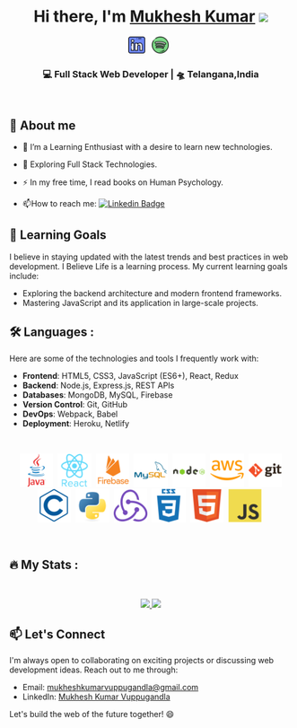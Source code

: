 <div align="center">
   <h1>Hi there, I'm <a href="https://github.com/MukheshKumarV">Mukhesh Kumar</a> <img src="https://media.giphy.com/media/hvRJCLFzcasrR4ia7z/giphy.gif" width="25px"> </h1>
</div>
<p align='center'>
   <a href="https://www.linkedin.com/in/mukhesh-kumar-vuppugandla-4151a1236/"><img height="30" src="https://raw.githubusercontent.com/8bithemant/8bithemant/master/linkedin.png?raw=true"></a>&nbsp;&nbsp;
<a href="https://open.spotify.com/user/0imieyl5nwv9u9e5nitf6s9z4"><img height="30" src="https://raw.githubusercontent.com/8bithemant/8bithemant/master/spotify.png?raw=true"></a>&nbsp;&nbsp; 
 </p>
<div align="center">
<h3>💻 Full Stack Web Developer | 🛸 Telangana,India </h3>
<img src="https://komarev.com/ghpvc/?username=mukheshkumarv&style=style=for-the-badge&color=blue" alt=""/>
</div>    

## 🌟  About me

- :telescope: I’m a Learning Enthusiast with a desire to learn new technologies.

- :seedling: Exploring Full Stack Technologies.

- :zap: In my free time, I read books on Human Psychology.

- :mailbox:How to reach me: [![Linkedin Badge](https://img.shields.io/badge/-Mukhesh%20Kumar-blue?style=flat&logo=Linkedin&logoColor=white)](https://www.linkedin.com/in/mukhesh-kumar-vuppugandla-4151a1236/)

## 🌱 Learning Goals

I believe in staying updated with the latest trends and best practices in web development. I Believe Life is a learning process.  My current learning goals include:

- Exploring the backend architecture and modern frontend frameworks.
- Mastering JavaScript and its application in large-scale projects.


## :hammer_and_wrench: Languages  :

Here are some of the technologies and tools I frequently work with:

- **Frontend**: HTML5, CSS3, JavaScript (ES6+), React, Redux
- **Backend**: Node.js, Express.js, REST APIs
- **Databases**: MongoDB, MySQL, Firebase
- **Version Control**: Git, GitHub
- **DevOps**: Webpack, Babel
- **Deployment**: Heroku, Netlify
<br/>
<p align="center">
   <img class="profile-img" src="https://github.com/devicons/devicon/blob/master/icons/java/java-original-wordmark.svg"
      title="Java" alt="Java" width="60" height="60" />&nbsp;
    <img class="profile-img"
      src="https://github.com/devicons/devicon/blob/master/icons/react/react-original-wordmark.svg" title="React"
      alt="React" width="60" height="60" />&nbsp;
   <img class="profile-img" src="https://github.com/devicons/devicon/blob/master/icons/firebase/firebase-plain-wordmark.svg"
      title="Firebase" alt="Firebase" width="60" height="60" />&nbsp;
    <img class="profile-img" src="https://github.com/devicons/devicon/blob/master/icons/mysql/mysql-original-wordmark.svg"
      title="MySQL" alt="MySQL" width="60" height="60" />&nbsp;
    <img class="profile-img" src="https://github.com/devicons/devicon/blob/master/icons/nodejs/nodejs-original-wordmark.svg"
      title="NodeJS" alt="NodeJS" width="60" height="60" />&nbsp;
    <img class="profile-img"
      src="https://github.com/devicons/devicon/blob/master/icons/amazonwebservices/amazonwebservices-plain-wordmark.svg"
      title="AWS" alt="AWS" width="60" height="60" />&nbsp;
    <img class="profile-img" src="https://github.com/devicons/devicon/blob/master/icons/git/git-original-wordmark.svg"
      title="Git" alt="Git" width="60" height="60" />
    <img class="profile-img" src="https://github.com/devicons/devicon/blob/master/icons/c/c-line.svg" title="C" alt="C"
      width="60" height="60" />&nbsp;
    <img class="profile-img" src="https://github.com/devicons/devicon/blob/master/icons/python/python-original.svg"
      title="Python" alt="Python" width="60" height="60" />&nbsp;
    <img class="profile-img" src="https://github.com/devicons/devicon/blob/master/icons/redux/redux-original.svg"
      title="Redux" alt="Redux " width="60" height="60" />&nbsp;
    <img class="profile-img" src="https://github.com/devicons/devicon/blob/master/icons/css3/css3-plain-wordmark.svg"
      title="CSS3" alt="CSS" width="60" height="60" />&nbsp;
    <img class="profile-img" src="https://github.com/devicons/devicon/blob/master/icons/html5/html5-original.svg"
      title="HTML5" alt="HTML" width="60" height="60" />&nbsp;
    <img class="profile-img"
      src="https://github.com/devicons/devicon/blob/master/icons/javascript/javascript-original.svg"
      title="JavaScript" alt="JavaScript" width="60" height="60" />&nbsp;
   </p>
   <br/>

## :fire: My Stats :
<br/>
<p align="center" >
<a href="https://github.com/mukheshkumarv/github-readme-stats"> 
    <img  src="https://github-readme-stats.vercel.app/api?username=mukheshkumarv&rank_icon=github&show_icons=true&theme=radical"/>
    <img  src="https://github-readme-stats.vercel.app/api/top-langs/?username=mukheshkumarv&layout=donut&theme=vision-friendly-dark"/>
  </a>
</p>
   
## 📫 Let's Connect

I'm always open to collaborating on exciting projects or discussing web development ideas. Reach out to me through:

- Email: mukheshkumarvuppugandla@gmail.com
- LinkedIn: [Mukhesh Kumar Vuppugandla](https://www.linkedin.com/in/mukhesh-kumar-vuppugandla-4151a1236/)

Let's build the web of the future together! 😄


